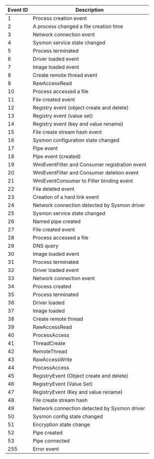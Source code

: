 | Event ID | Description |
| --- | --- |
| 1 | Process creation event |
| 2 | A process changed a file creation time |
| 3 | Network connection event |
| 4 | Sysmon service state changed |
| 5 | Process terminated |
| 6 | Driver loaded event |
| 7 | Image loaded event |
| 8 | Create remote thread event |
| 9 | RawAccessRead |
| 10 | Process accessed a file |
| 11 | File created event |
| 12 | Registry event (object create and delete) |
| 13 | Registry event (value set) |
| 14 | Registry event (key and value rename) |
| 15 | File create stream hash event |
| 16 | Sysmon configuration state changed |
| 17 | Pipe event |
| 18 | Pipe event (created) |
| 19 | WmiEventFilter and Consumer registration event |
| 20 | WmiEventFilter and Consumer deletion event |
| 21 | WmiEventConsumer to Filter binding event |
| 22 | File deleted event |
| 23 | Creation of a hard link event |
| 24 | Network connection detected by Sysmon driver |
| 25 | Sysmon service state changed |
| 26 | Named pipe created |
| 27 | File created event |
| 28 | Process accessed a file |
| 29 | DNS query |
| 30 | Image loaded event |
| 31 | Process terminated |
| 32 | Driver loaded event |
| 33 | Network connection event |
| 34 | Process created |
| 35 | Process terminated |
| 36 | Driver loaded |
| 37 | Image loaded |
| 38 | Create remote thread |
| 39 | RawAccessRead |
| 40 | ProcessAccess |
| 41 | ThreadCreate |
| 42 | RemoteThread |
| 43 | RawAccessWrite |
| 44 | ProcessAccess |
| 45 | RegistryEvent (Object create and delete) |
| 46 | RegistryEvent (Value Set) |
| 47 | RegistryEvent (Key and value rename) |
| 48 | File create stream hash |
| 49 | Network connection detected by Sysmon driver |
| 50 | Sysmon config state changed |
| 51 | Encryption state change |
| 52 | Pipe created |
| 53 | Pipe connected |
| 255 | Error event |
